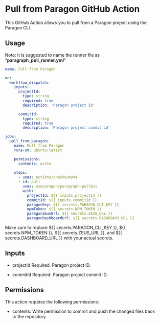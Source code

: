# Pull from Paragon GitHub Action

This GitHub Action allows you to pull from a Paragon project using the Paragon CLI.

## Usage
Note: It is suggested to name the runner file as "**paragraph_pull_runner.yml**"

```yaml
name: Pull from Paragon

on: 
  workflow_dispatch:
    inputs:
      projectId:
        type: string
        required: true
        description: 'Paragon project id'

      commitId:
        type: string
        required: true
        description: 'Paragon project commit id'

jobs:
  pull_from_paragon:
    name: Pull from Paragon
    runs-on: ubuntu-latest

    permissions:
      contents: write
      
    steps:
      - uses: actions/checkout@v4
      - id: pull
        uses: useparagon/paragraph-pull@v1
        with:
          projectId: ${{ inputs.projectId }}
          commitId: ${{ inputs.commitId }}
          paragonKey: ${{ secrets.PARAGON_CLI_KEY }}
          npmToken: ${{ secrets.NPM_TOKEN }}
          paragonZeusUrl: ${{ secrets.ZEUS_URL }}
          paragonDashboardUrl: ${{ secrets.DASHBOARD_URL }}
```

Make sure to replace ${{ secrets.PARAGON_CLI_KEY }}, ${{ secrets.NPM_TOKEN }}, ${{ secrets.ZEUS_URL }}, and ${{ secrets.DASHBOARD_URL }} with your actual secrets.

## Inputs
- projectId
Required. Paragon project ID.

- commitId
Required. Paragon project commit ID.

## Permissions
This action requires the following permissions:

- contents: Write permission to commit and push the changed files back to the repository.